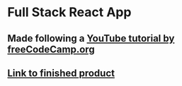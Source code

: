 # Full Stack React App

## Made following a [YouTube tutorial by freeCodeCamp.org](https://www.youtube.com/watch?v=m_u6P5k0vP0&list=WL)

## [Link to finished product](https://greatgamedota.github.io/Full-Stack-React-App)
